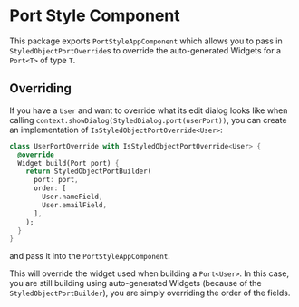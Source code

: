 # Port Style Component

This package exports `PortStyleAppComponent` which allows you to pass in `StyledObjectPortOverride`s to override the auto-generated Widgets for a `Port<T>` of type `T`.

## Overriding

If you have a `User` and want to override what its edit dialog looks like when calling `context.showDialog(StyledDialog.port(userPort))`, you can create an implementation of `IsStyledObjectPortOverride<User>`:

```dart
class UserPortOverride with IsStyledObjectPortOverride<User> {
  @override
  Widget build(Port port) {
    return StyledObjectPortBuilder(
      port: port,
      order: [
        User.nameField,
        User.emailField,
      ],
    );
  }
}
```

and pass it into the `PortStyleAppComponent`.

This will override the widget used when building a `Port<User>`. In this case, you are still building using auto-generated Widgets (because of the `StyledObjectPortBuilder`), you are simply overriding the order of the fields.
